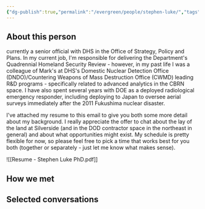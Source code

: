 ```yaml
---
{"dg-publish":true,"permalink":"/evergreen/people/stephen-luke/","tags":["people"]}
---
```


## About this person

currently a senior official with DHS in the Office of Strategy, Policy and Plans. In my current job, I'm responsible for delivering the Department's Quadrennial Homeland Security Review - however, in my past life I was a colleague of Mark's at DHS's Domestic Nuclear Detection Office (DNDO)/Countering Weapons of Mass Destruction Office (CWMD) leading R&D programs - specifically related to advanced analytics in the CBRN space. I have also spent several years with DOE as a deployed radiological emergency responder, including deploying to Japan to oversee aerial surveys immediately after the 2011 Fukushima nuclear disaster.


I've attached my resume to this email to give you both some more detail about my background. I really appreciate the offer to chat about the lay of the land at Silverside (and in the DOD contractor space in the northeast in general) and about what opportunities might exist. My schedule is pretty flexible for now, so please feel free to pick a time that works best for you both (together or separately - just let me know what makes sense).


![[Resume - Stephen Luke PhD.pdf]]
## How we met


## Selected conversations
